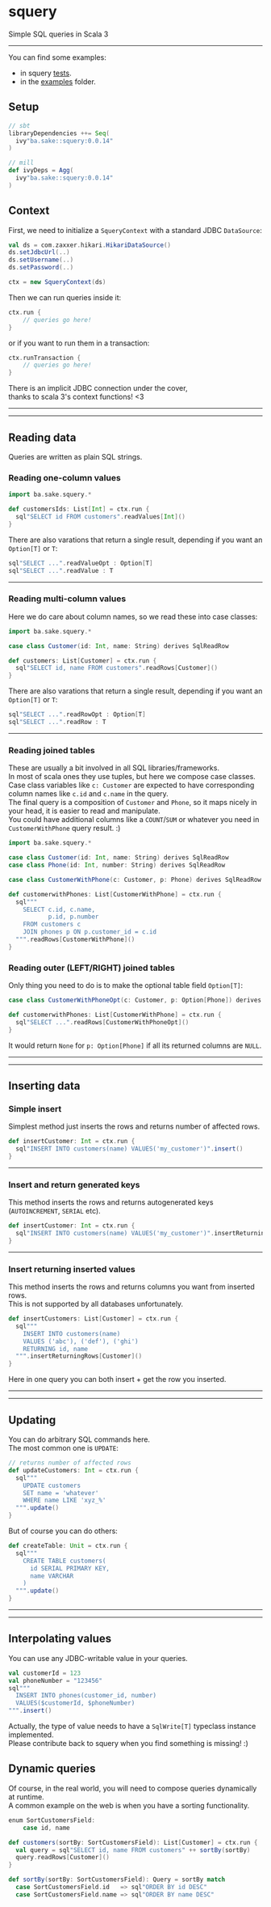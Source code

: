 # squery

Simple SQL queries in Scala 3

---
You can find some examples:
- in squery [tests](https://github.com/sake92/squery/blob/main/squery/test/src/ba/sake/squery/SquerySuite.scala).  
- in the [examples](/examples) folder.

## Setup

```scala
// sbt
libraryDependencies ++= Seq(
  ivy"ba.sake::squery:0.0.14"
)

// mill
def ivyDeps = Agg(
  ivy"ba.sake::squery:0.0.14"
)
```

## Context

First, we need to initialize a `SqueryContext` with a standard JDBC `DataSource`:
```scala
val ds = com.zaxxer.hikari.HikariDataSource()
ds.setJdbcUrl(..)
ds.setUsername(..)
ds.setPassword(..)

ctx = new SqueryContext(ds)
```

Then we can run queries inside it:
```scala
ctx.run {
    // queries go here!
}
```
or if you want to run them in a transaction:
```scala
ctx.runTransaction {
    // queries go here!
}
```

There is an implicit JDBC connection under the cover,  
thanks to scala 3's context functions! <3

---
---

## Reading data

Queries are written as plain SQL strings.

### Reading one-column values

```scala
import ba.sake.squery.*

def customersIds: List[Int] = ctx.run {
  sql"SELECT id FROM customers".readValues[Int]()
}
```

There are also varations that return a single result, depending if you want an `Option[T]` or `T`:
```scala
sql"SELECT ...".readValueOpt : Option[T]
sql"SELECT ...".readValue : T
```

---

### Reading multi-column values
Here we do care about column names, so we read these into case classes:
```scala
import ba.sake.squery.*

case class Customer(id: Int, name: String) derives SqlReadRow

def customers: List[Customer] = ctx.run {
  sql"SELECT id, name FROM customers".readRows[Customer]()
}
```

There are also varations that return a single result, depending if you want an `Option[T]` or `T`:
```scala
sql"SELECT ...".readRowOpt : Option[T]
sql"SELECT ...".readRow : T
```

---

### Reading joined tables

These are usually a bit involved in all SQL libraries/frameworks.  
In most of scala ones they use tuples, but here we compose case classes.  
Case class variables like `c: Customer` are expected to have corresponding column names like `c.id` and `c.name` in the query.  
The final query is a composition of `Customer` and `Phone`, so it maps nicely in your head, it is easier to read and manipulate.  
You could have additional columns like a `COUNT`/`SUM` or whatever you need in `CustomerWithPhone` query result. :)

```scala
import ba.sake.squery.*

case class Customer(id: Int, name: String) derives SqlReadRow
case class Phone(id: Int, number: String) derives SqlReadRow

case class CustomerWithPhone(c: Customer, p: Phone) derives SqlReadRow

def customerwithPhones: List[CustomerWithPhone] = ctx.run {
  sql"""
    SELECT c.id, c.name,
           p.id, p.number
    FROM customers c
    JOIN phones p ON p.customer_id = c.id
  """.readRows[CustomerWithPhone]()
}
```

### Reading outer (LEFT/RIGHT) joined tables

Only thing you need to do is to make the optional table field `Option[T]`:
```scala
case class CustomerWithPhoneOpt(c: Customer, p: Option[Phone]) derives SqlReadRow

def customerwithPhones: List[CustomerWithPhone] = ctx.run {
  sql"SELECT ...".readRows[CustomerWithPhoneOpt]()
}
```

It would return `None` for `p: Option[Phone]` if all its returned columns are `NULL`.

---
---

## Inserting data

### Simple insert
Simplest method just inserts the rows and returns number of affected rows.
```scala
def insertCustomer: Int = ctx.run {
  sql"INSERT INTO customers(name) VALUES('my_customer')".insert()
}
```

---
### Insert and return generated keys
This method inserts the rows and returns autogenerated keys (`AUTOINCREMENT`, `SERIAL` etc).
```scala
def insertCustomer: Int = ctx.run {
  sql"INSERT INTO customers(name) VALUES('my_customer')".insertReturningGenKey[Int]()
}
```

---
### Insert returning inserted values
This method inserts the rows and returns columns you want from inserted rows.  
This is not supported by all databases unfortunately.
```scala
def insertCustomers: List[Customer] = ctx.run {
  sql"""
    INSERT INTO customers(name)
    VALUES ('abc'), ('def'), ('ghi')
    RETURNING id, name
  """.insertReturningRows[Customer]()
}
```
Here in one query you can both insert + get the row you inserted.  

---
---

## Updating
You can do arbitrary SQL commands here.  
The most common one is `UPDATE`:
```scala
// returns number of affected rows
def updateCustomers: Int = ctx.run {
  sql"""
    UPDATE customers
    SET name = 'whatever'
    WHERE name LIKE 'xyz_%'
  """.update()
}
```

But of course you can do others:
```scala
def createTable: Unit = ctx.run {
  sql"""
    CREATE TABLE customers(
      id SERIAL PRIMARY KEY,
      name VARCHAR
    )
  """.update()
}
```

---
---

## Interpolating values
You can use any JDBC-writable value in your queries.  

```scala
val customerId = 123
val phoneNumber = "123456"
sql"""
  INSERT INTO phones(customer_id, number)
  VALUES($customerId, $phoneNumber)
""".insert()
```

Actually, the type of value needs to have a `SqlWrite[T]` typeclass instance implemented.  
Please contribute back to squery when you find something is missing! :)


## Dynamic queries

Of course, in the real world, you will need to compose queries dynamically at runtime.  
A common example on the web is when you have a sorting functionality.  

```scala
enum SortCustomersField:
    case id, name

def customers(sortBy: SortCustomersField): List[Customer] = ctx.run {
  val query = sql"SELECT id, name FROM customers" ++ sortBy(sortBy)
  query.readRows[Customer]()
}

def sortBy(sortBy: SortCustomersField): Query = sortBy match
  case SortCustomersField.id   => sql"ORDER BY id DESC"
  case SortCustomersField.name => sql"ORDER BY name DESC"
```
